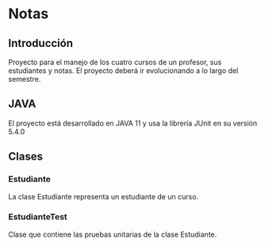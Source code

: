 # Notas

## Introducción

Proyecto para el manejo de los cuatro cursos de un profesor, sus estudiantes y notas. El proyecto deberá ir evolucionando a lo largo del semestre.

## JAVA

El proyecto está desarrollado en JAVA 11 y usa la librería JUnit en su versión 5.4.0

## Clases

### Estudiante

La clase Estudiante representa un estudiante de un curso.

### EstudianteTest

Clase que contiene las pruebas unitarias de la clase Estudiante.